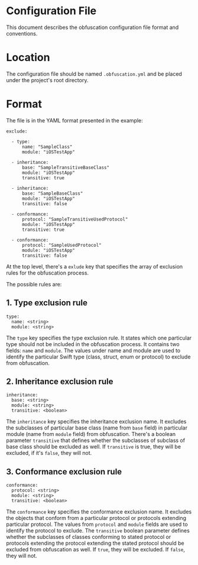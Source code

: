 # Configuration File

This document describes the obfuscation configuration file format and conventions.

# Location

The configuration file should be named `.obfuscation.yml` and be placed under the project's root directory.

# Format

The file is in the YAML format presented in the example:

```
exclude:

  - type:
      name: "SampleClass"
      module: "iOSTestApp"

  - inheritance:
      base: "SampleTransitiveBaseClass"
      module: "iOSTestApp"
      transitive: true

  - inheritance:
      base: "SampleBaseClass"
      module: "iOSTestApp"
      transitive: false

  - conformance:
      protocol: "SampleTransitiveUsedProtocol"
      module: "iOSTestApp"
      transitive: true

  - conformance:
      protocol: "SampleUsedProtocol"
      module: "iOSTestApp"
      transitive: false

```

At the top level, there's a `exlude` key that specifies the array of exclusion rules for the obfuscation process.

The possible rules are:

## 1. Type exclusion rule

```
type:
  name: <string>
  module: <string>
```

The `type` key specifies the type exclusion rule. It states which one particular type should not be included in the obfuscation process. It contains two fields: `name` and `module`. The values under name and module are used to identify the particular Swift type (class, struct, enum or protocol) to exclude from obfuscation.

## 2. Inheritance exclusion rule

```
inheritance:
  base: <string>
  module: <string>
  transitive: <boolean>
```

The `inheritance` key specifies the inheritance exclusion name. It excludes the subclasses of particular base class (name from `base` field) in particular module (name from `module` field) from obfuscation. There's a boolean parameter `transitive` that defines whether the subclasses of subclass of base class should be excluded as well. If `transitive` is true, they will be excluded, if it's `false`, they will not.

## 3. Conformance exclusion rule

```
conformance:
  protocol: <string>
  module: <string>
  transitive: <boolean>
```

The `conformance` key specifies the conformance exclusion name. It excludes the objects that conform from a particular protocol or protocols extending particular protocol. The values from `protocol` and `module` fields are used to identify the protocol to exclude. The `transitive` boolean parameter defines whether the subclasses of classes conforming to stated protocol or protocols extending the protocol extending the stated protocol should be excluded from obfuscation as well. If `true`, they will be excluded. If `false`, they will not.
